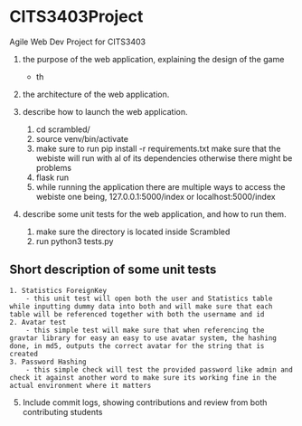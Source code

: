 # CITS3403Project

Agile Web Dev Project for CITS3403 

1. the purpose of the web application, explaining the design of the game
    - th

2. the architecture of the web application.


3. describe how to launch the web application.
    1. cd scrambled/
    2. source venv/bin/activate
    3. make sure to run pip install -r requirements.txt make sure that the webiste will run with al of its dependencies otherwise there might be   problems
    4. flask run  
    5. while running the application there are multiple ways to access the webiste one being, 127.0.0.1:5000/index or localhost:5000/index
4. describe some unit tests for the web application, and how to run them.
    1. make sure the directory is located inside Scrambled 
    2. run python3 tests.py

## Short description of some unit tests

    1. Statistics ForeignKey
        - this unit test will open both the user and Statistics table while inputting dummy data into both and will make sure that each table will be referenced together with both the username and id
    2. Avatar test  
        - this simple test will make sure that when referencing the gravtar library for easy an easy to use avatar system, the hashing done, in md5, outputs the correct avatar for the string that is created 
    3. Password Hashing 
        - this simple check will test the provided password like admin and check it against another word to make sure its working fine in the actual environment where it matters 
5. Include commit logs, showing contributions and review from both contributing students


